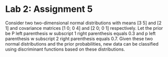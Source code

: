 # Lab 2: Assignment 5

Consider two two-dimensional normal distributions with means [3 5] and [2 1] and covariance matrices [1 0; 0 4] and [2 0; 0 1] respectively. Let the prior be P left parenthesis w subscript 1 right parenthesis equals 0.3 and p left parenthesis w subscript 2 right parenthesis equals 0.7. Given these two normal distributions and the prior probabilities, new data can be classified using discriminant functions based on these distributions.
